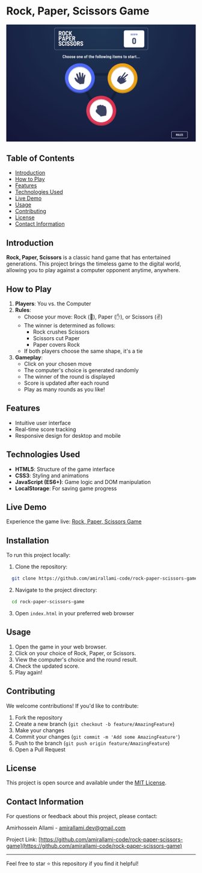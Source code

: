 # Rock, Paper, Scissors Game

![demo](images/demo.jpg)

## Table of Contents
- [Introduction](#introduction)
- [How to Play](#how-to-play)
- [Features](#features)
- [Technologies Used](#technologies-used)
- [Live Demo](#live-demo)
- [Usage](#usage)
- [Contributing](#contributing)
- [License](#license)
- [Contact Information](#contact-information)

## Introduction

**Rock, Paper, Scissors** is a classic hand game that has entertained generations. This project brings the timeless game to the digital world, allowing you to play against a computer opponent anytime, anywhere.

## How to Play

1. **Players**: You vs. the Computer
2. **Rules**:
   - Choose your move: Rock (👊), Paper (✋), or Scissors (✌️)
   - The winner is determined as follows:
     - Rock crushes Scissors
     - Scissors cut Paper
     - Paper covers Rock
   - If both players choose the same shape, it's a tie
3. **Gameplay**:
   - Click on your chosen move
   - The computer's choice is generated randomly
   - The winner of the round is displayed
   - Score is updated after each round
   - Play as many rounds as you like!

## Features

- Intuitive user interface
- Real-time score tracking
- Responsive design for desktop and mobile

## Technologies Used

- **HTML5**: Structure of the game interface
- **CSS3**: Styling and animations
- **JavaScript (ES6+)**: Game logic and DOM manipulation
- **LocalStorage**: For saving game progress

## Live Demo

Experience the game live: [Rock, Paper, Scissors Game](https://rpsgame-amirallami.vercel.app)

## Installation 

To run this project locally:

 1. Clone the repository: 

```bash
  git clone https://github.com/amirallami-code/rock-paper-scissors-game.git
```

 2. Navigate to the project directory: 

```bash
  cd rock-paper-scissors-game
```

 3. Open `index.html` in your preferred web browser 

## Usage

1. Open the game in your web browser.
2. Click on your choice of Rock, Paper, or Scissors.
3. View the computer's choice and the round result.
4. Check the updated score.
5. Play again!

## Contributing

We welcome contributions! If you'd like to contribute:

1. Fork the repository
2. Create a new branch (`git checkout -b feature/AmazingFeature`)
3. Make your changes
4. Commit your changes (`git commit -m 'Add some AmazingFeature'`)
5. Push to the branch (`git push origin feature/AmazingFeature`)
6. Open a Pull Request

## License

This project is open source and available under the [MIT License](LICENSE).

## Contact Information

For questions or feedback about this project, please contact:

Amirhossein Allami - amirallami.dev@gmail.com

Project Link: [https://github.com/amirallami-code/rock-paper-scissors-game](https://github.com/amirallami-code/rock-paper-scissors-game)

---

Feel free to star ⭐ this repository if you find it helpful!
